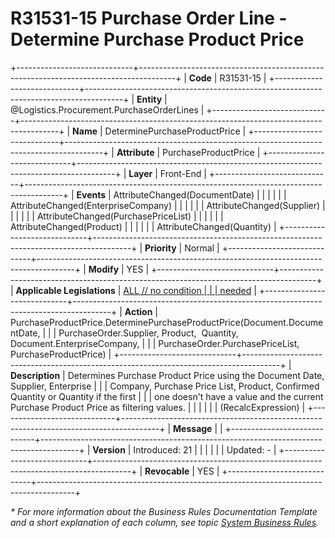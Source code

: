 ﻿---
erp.type: front-end-business-rule
erp.entity: Logistics.Procurement.PurchaseOrderLines
---

# R31531-15 Purchase Order Line - Determine Purchase Product Price
+-----------------------------+---------------------------------------------------------------------------------------+
| **Code**                    | R31531-15                                                                             |
+-----------------------------+---------------------------------------------------------------------------------------+
| **Entity**                  | @Logistics.Procurement.PurchaseOrderLines                                                                     |
+-----------------------------+---------------------------------------------------------------------------------------+
| **Name**                    | DeterminePurchaseProductPrice                                                         |
+-----------------------------+---------------------------------------------------------------------------------------+
| **Attribute**               | PurchaseProductPrice                                                                  |
+-----------------------------+---------------------------------------------------------------------------------------+
| **Layer**                   | Front-End                                                                             |
+-----------------------------+---------------------------------------------------------------------------------------+
| **Events**                  | AttributeChanged(DocumentDate)                                                        |
|                             |                                                                                       |
|                             | AttributeChanged(EnterpriseCompany)                                                   |
|                             |                                                                                       |
|                             | AttributeChanged(Supplier)                                                            |
|                             |                                                                                       |
|                             | AttributeChanged(PurchasePriceList)                                                   |
|                             |                                                                                       |
|                             | AttributeChanged(Product)                                                             |
|                             |                                                                                       |
|                             | AttributeChanged(Quantity)                                                            |
+-----------------------------+---------------------------------------------------------------------------------------+
| **Priority**                | Normal                                                                                |
+-----------------------------+---------------------------------------------------------------------------------------+
| **Modify**                  | YES                                                                                   |
+-----------------------------+---------------------------------------------------------------------------------------+
| **Applicable Legislations** | [ALL // no condition                                                                  |
|                             | needed](https://confluence.erp.net/display/techdoc/Country+Specific+Functionality)    |
+-----------------------------+---------------------------------------------------------------------------------------+
| **Action**                  | PurchaseProductPrice.DeterminePurchaseProductPrice(Document.DocumentDate,             |
|                             | PurchaseOrder.Supplier, Product,  Quantity, Document.EnterpriseCompany,               |
|                             | PurchaseOrder.PurchasePriceList, PurchaseProductPrice)                                |
+-----------------------------+---------------------------------------------------------------------------------------+
| **Description**             | Determines Purchase Product Price using the Document Date, Supplier, Enterprise       |
|                             | Company, Purchase Price List, Product, Confirmed Quantity or Quantity if the first    |
|                             | one doesn\'t have a value and the current Purchase Product Price as filtering values. |
|                             |                                                                                       |
|                             | (RecalcExpression)                                                                    |
+-----------------------------+---------------------------------------------------------------------------------------+
| **Message**                 |                                                                                       |
+-----------------------------+---------------------------------------------------------------------------------------+
| **Version**                 | Introduced: 21                                                                        |
|                             |                                                                                       |
|                             | Updated: -                                                                            |
+-----------------------------+---------------------------------------------------------------------------------------+
| **Revocable**               | YES                                                                                   |
+-----------------------------+---------------------------------------------------------------------------------------+

*\* For more information about the Business Rules Documentation Template and a short explanation of each column, see
topic [System Business Rules](../templates/template-description-system-business-rules.md).*

  

  
